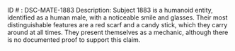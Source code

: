 ID # : DSC-MATE-1883
Description: Subject 1883 is a humanoid entity, identified as a human male, with a noticeable smile and glasses. Their most distinguishable features are a red scarf and a candy stick, which they carry around at all times. They present themselves as a mechanic, although there is no documented proof to support this claim.